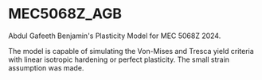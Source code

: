# MEC5068Z_AGB
Abdul Gafeeth Benjamin's Plasticity Model for MEC 5068Z 2024.

The model is capable of simulating the Von-Mises and Tresca yield criteria with linear isotropic hardening or perfect plasticity. The small strain assumption was made.
